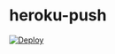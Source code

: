 # heroku-push

<a href="https://heroku.com/deploy?template=https://github.com/B-Afif/heroku-push">
  <img src="https://www.herokucdn.com/deploy/button.svg" alt="Deploy">
</a>
